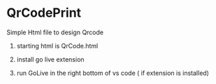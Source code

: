 # QrCodePrint
Simple Html file to design Qrcode

1. starting html is QrCode.html

2. install go live extension

3. run GoLive in the right bottom of vs code ( if extension is installed)
